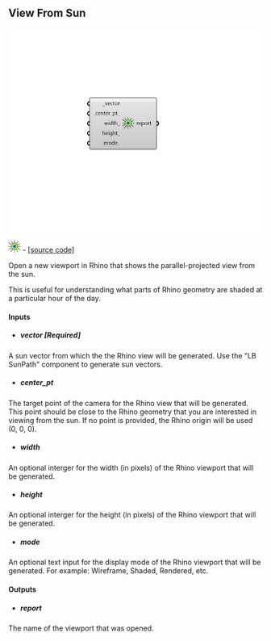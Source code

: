 ## View From Sun

![](../../images/components/View_From_Sun.png)

![](../../images/icons/View_From_Sun.png) - [[source code]](https://github.com/ladybug-tools/ladybug-grasshopper/blob/master/ladybug_grasshopper/src//LB%20View%20From%20Sun.py)


Open a new viewport in Rhino that shows the parallel-projected view from the sun. 

This is useful for understanding what parts of Rhino geometry are shaded at a particular hour of the day. 



#### Inputs
* ##### vector [Required]
A sun vector from which the the Rhino view will be generated. Use the "LB SunPath" component to generate sun vectors. 
* ##### center_pt 
The target point of the camera for the Rhino view that will be generated.  This point should be close to the Rhino geometry that you are interested in viewing from the sun. If no point is provided, the Rhino origin will be used (0, 0, 0). 
* ##### width 
An optional interger for the width (in pixels) of the Rhino viewport that will be generated. 
* ##### height 
An optional interger for the height (in pixels) of the Rhino viewport that will be generated. 
* ##### mode 
An optional text input for the display mode of the Rhino viewport that will be generated. For example: Wireframe, Shaded, Rendered, etc. 

#### Outputs
* ##### report
The name of the viewport that was opened. 